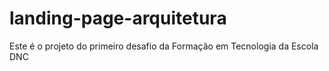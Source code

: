 # landing-page-arquitetura
Este é o projeto do primeiro desafio da Formação em Tecnologia da Escola DNC
